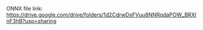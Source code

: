 ONNX file link: https://drive.google.com/drive/folders/1d2CdrwDxFVuu8NNRqdaPOW_BRXInF3hB?usp=sharing
